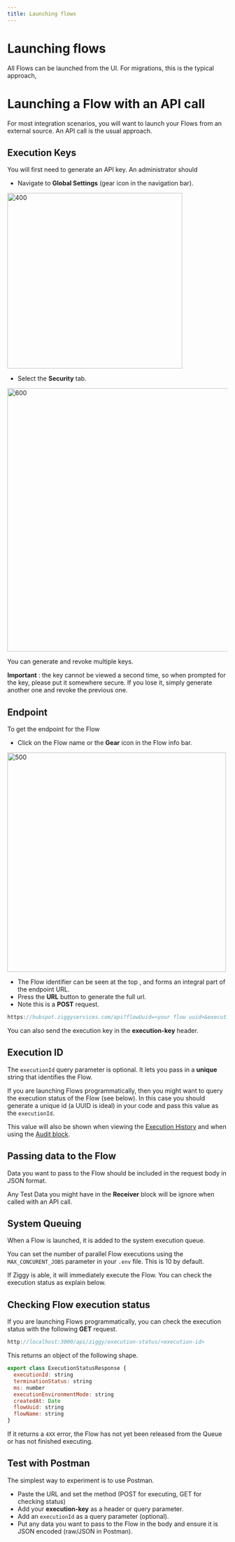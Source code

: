 ```yaml
---
title: Launching flows
---
```


# Launching flows
All Flows can be launched from the UI. For migrations, this is the typical approach,

# Launching a Flow with an API call
For most integration scenarios, you will want to launch your Flows from an external source.
An API call is the usual approach.

## Execution Keys
You will first need to generate an API key. An administrator should

- Navigate to **Global Settings** (gear icon in the navigation bar).

<img src="/img/flows/launching/global-settings-icon.png" alt="400" width="400" />

- Select the **Security** tab.

<img src="/img/flows/launching/execution-keys.png" alt="600" width="600" />

You can generate and revoke multiple keys.

**Important** : the key cannot be viewed a second time, so when prompted for the key, please put it somewhere secure. If you lose it, simply generate another one and revoke the previous one.

## Endpoint
To get the endpoint for the Flow

- Click on the Flow name or the **Gear** icon in the Flow info bar.

<img src="/img/flows/launching/flow-info-bar.png" alt="500" width="500" />

- The Flow identifier can be seen at the top , and forms an integral part of the endpoint URL.
- Press the **URL** button to generate the full url.
- Note this is a **POST** request.

```javascript
https://hubspot.ziggyservices.com/api?flowUuid=<your flow uuid>&execution-key=<your execution key>&executionEnvironmentMode=DEV&executionId=f4b6b4c6-9525-4c0e-94e3-b93e3d798b57
```

You can also send the execution key in the **execution-key** header.

## Execution ID
The `executionId` query parameter is optional. It lets you pass in a **unique** string that identifies the Flow. 

If you are launching Flows programmatically, then you might want to query the execution status of the Flow (see below). 
In this case you should generate a unique id (a UUID is ideal) in your code and pass this value as the `executionId`.

This value will also be shown when viewing the [Execution History](/user-guide/editor/Execution-history) and when using the [Audit block](/user-guide/block-types/utility/audit).

## Passing data to the Flow
Data you want to pass to the Flow should be included in the request body in JSON format.

Any Test Data you might have in the **Receiver** block will be ignore when called with an API call.

## System Queuing
When a Flow is launched, it is added to the system execution queue. 

You can set the number of parallel Flow executions using the `MAX_CONCURENT_JOBS` parameter in your `.env` file. This is 10 by default.

If Ziggy is able, it will immediately execute the Flow. You can check the execution status as explain below.

## Checking Flow execution status
If you are launching Flows programmatically, you can check the execution status with the following **GET** request.

```javascript
http://localhost:3000/api/ziggy/execution-status/<execution-id>
```

This returns an object of the following shape.

```javascript
export class ExecutionStatusResponse {
  executionId: string
  terminationStatus: string
  ms: number
  executionEnvironmentMode: string
  createdAt: Date
  flowUuid: string
  flowName: string
}
```

If it returns a `4XX` error, the Flow has not yet been released from the Queue or has not finished executing.

## Test with Postman
The simplest way to experiment is to use Postman.

- Paste the URL and set the method (POST for executing, GET for checking status)
- Add your **execution-key** as a header or query parameter.
- Add an `executionId` as a query parameter (optional).
- Put any data you want to pass to the Flow in the body and ensure it is JSON encoded (raw/JSON in Postman).
